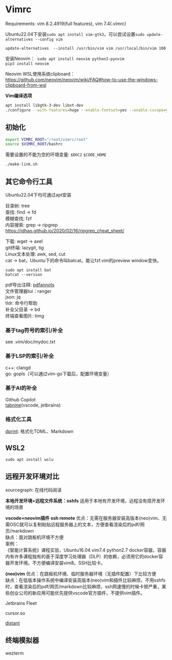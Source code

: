 # Vimrc

Requirements: vim 8.2.4919(full features), vim 7.4(.vimrc)  

Ubuntu22.04下安装`sudo apt install vim-gtk3`，可以尝试设置`sudo update-alternatives --config vim`  
```
update-alternatives  --install /usr/bin/vim vim /usr/local/bin/vim 100
```
安装Neovim：` sudo apt install neovim python3-pynvim`  
`pip3 install neovim`  

Neovim WSL使用系统clipboard：https://github.com/neovim/neovim/wiki/FAQ#how-to-use-the-windows-clipboard-from-wsl

**Vim编译选项**
```sh
apt install libgtk-3-dev libxt-dev
./configure --with-features=huge --enable-fontset=yes --enable-cscope=yes --enable-multibyte --enable-python3interp=yes --enable-gui --with-x
```

## 初始化

```bash
export VIMRC_ROOT="/root/vimrc/root"
source $VIMRC_ROOT/bashrc
```

需要设置的不能为空的环境变量: `$DOC2` `$CODE_HOME`
```sh
./make-link.sh
```

## 其它命令行工具

Ubuntu22.04下均可通过apt安装  

目录树: tree  
查找: find -> fd  
模糊查找: fzf  
内容搜索: grep -> ripgrep  
https://jdhao.github.io/2020/02/16/ripgrep_cheat_sheet/  

下载: wget -> axel  
git终端: lazygit, tig  
Linux文本处理: awk, sed, cut  
cat -> bat，Ubuntu下的命令叫batcat。能让fzf.vim的preview window变快。  
```
sudo apt install bat
batcat --version
```
pdf导出注释: [pdfannots](https://github.com/0xabu/pdfannots)  
文件管理器tui：ranger  
json: jq  
tldr: 命令行帮助  
补全父目录 -> bd  
终端查看图片: timg  

### 基于tag符号的索引/补全

see .vim/doc/mydoc.txt

### 基于LSP的索引/补全
c++: clangd  
go: gopls（可以通过vim-go下载后，配置环境变量）  

### 基于AI的补全

Github Copilot  
[tabnine](tabnine.com)(vscode, jetbrains)

### 格式化工具

[dprint](https://dprint.dev/): 格式化TOML、Markdown


## WSL2

```
sudo apt install wslu
```

## 远程开发环境对比

sourcegraph: 在线代码阅读  

**本地开发环境+远程文件系统：sshfs**
适用于本地有开发环境，远程没有搭开发环境的场景

**vscode+neovim插件 ssh remote**
优点：无需在服务器安装高版本(neo)vim、无需OSC就可以复制粘贴远程服务器上的文本，方便查看渲染后的pdf/网页/markdown  
缺点：面对跳板机环境不方便  
案例：  
《智能计算系统》课程实验，Ubuntu16.04 vim7.4 python2.7 docker容器，容器内有许多课程独有的基于深度学习处理器（DLP）的依赖，必须用它的docker容器开发环境。不方便编译安装vim8。SSH比较卡。

**(neo)vim**
优点：在跳板机环境、临时服务器环境（无插件配置）下比较方便  
缺点：在低版本操作系统中编译安装高版本(neo)vim和插件比较麻烦，不用sshfs时，查看渲染后的pdf/网页/markdown比较麻烦，ssh网速慢的时候卡顿严重，某些创业公司的新应用可能优先提供vscode官方插件，不提供vim插件。

Jetbrains Fleet

cursor.so

[distant](https://github.com/chipsenkbeil/distant)

## 终端模拟器
wezterm

